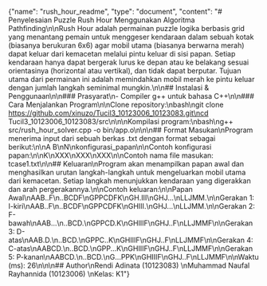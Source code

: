 {"name": "rush_hour_readme", "type": "document", "content": "# Penyelesaian Puzzle Rush Hour Menggunakan Algoritma Pathfinding\n\nRush Hour adalah permainan puzzle logika berbasis grid yang menantang pemain untuk menggeser kendaraan dalam sebuah kotak (biasanya berukuran 6x6) agar mobil utama (biasanya berwarna merah) dapat keluar dari kemacetan melalui pintu keluar di sisi papan. Setiap kendaraan hanya dapat bergerak lurus ke depan atau ke belakang sesuai orientasinya (horizontal atau vertikal), dan tidak dapat berputar. Tujuan utama dari permainan ini adalah memindahkan mobil merah ke pintu keluar dengan jumlah langkah seminimal mungkin.\n\n## Instalasi & Penggunaan\n\n### Prasyarat\n- Compiler g++ untuk bahasa C++\n\n### Cara Menjalankan Program\n\nClone repository:\nbash\ngit clone https://github.com/xinuzo/Tucil3_10123006_10123083.git\ncd Tucil3_10123006_10123083/src\n\n\nKompilasi program:\nbash\ng++ src/rush_hour_solver.cpp -o bin/app.o\n\n\n## Format Masukan\nProgram menerima input dari sebuah berkas .txt dengan format sebagai berikut:\n\nA B\nN\nkonfigurasi_papan\n\nContoh konfigurasi papan:\n\nK\nXXX\nXXX\nXXX\n\nContoh nama file masukan: tcase1.txt\n\n## Keluaran\nProgram akan menampilkan papan awal dan menghasilkan urutan langkah-langkah untuk mengeluarkan mobil utama dari kemacetan. Setiap langkah menunjukkan kendaraan yang digerakkan dan arah pergerakannya.\n\nContoh keluaran:\n\nPapan Awal\nAAB..F\n..BCDF\nGPPCDFK\nGH.III\nGHJ...\nLLJMM.\n\nGerakan 1: I-kiri\nAAB..F\n..BCDF\nGPPCDFK\nGHIII.\nGHJ...\nLLJMM.\n\nGerakan 2: F-bawah\nAAB...\n..BCD.\nGPPCD.K\nGHIIIF\nGHJ..F\nLLJMMF\n\nGerakan 3: D-atas\nAAB.D.\n..BCD.\nGPPC..K\nGHIIIF\nGHJ..F\nLLJMMF\n\nGerakan 4: C-atas\nAABCD.\n..BCD.\nGPP...K\nGHIIIF\nGHJ..F\nLLJMMF\n\nGerakan 5: P-kanan\nAABCD.\n..BCD.\nG...PPK\nGHIIIF\nGHJ..F\nLLJMMF\n\nWaktu (ms): 26\n\n\n## Author\nRendi Adinata (10123083) \nMuhammad Naufal Rayhannida (10123006) \nKelas: K1"}
